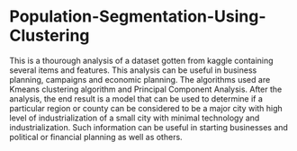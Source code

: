 # Population-Segmentation-Using-Clustering
This is a thourough analysis of a dataset gotten from kaggle containing several items and features. This analysis can be useful in business planning, campaigns and economic planning. The algorithms used are Kmeans clustering algorithm and Principal Component Analysis.
After the analysis, the end result is a model that can be used to determine if a particular region or county can be considered to be a major city with high level of industrialization of a small city with minimal technology and industrialization. Such information can be useful in starting businesses and political or financial planning as well as others.
